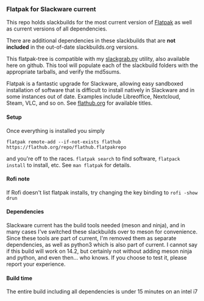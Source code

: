 ### Flatpak for Slackware current

This repo holds slackbuilds for the most current version of [Flatpak](https://flatpak.org/) as well as current versions of all dependencies.

There are additional dependencies in these slackbuilds that are **not included** in the out-of-date slackbuilds.org versions.

This flatpak-tree is compatible with my [slackgrab.py](https://github.com/afhpayne/slackutils) utility, also available here on github.  This tool will populate each of the slackbuild folders with the appropriate tarballs, and verify the md5sums.

Flatpak is a fantastic upgrade for Slackware, allowing easy sandboxed installation of software that is difficult to install natively in Slackware and in some instances out of date.  Examples include Libreoffice, Nextcloud, Steam, VLC, and so on. See [flathub.org](https://flathub.org/home) for available titles.

#### Setup

Once everything is installed you simply
```
flatpak remote-add --if-not-exists flathub https://flathub.org/repo/flathub.flatpakrepo
```
and you're off to the races.  ```flatpak search``` to find software, ```flatpack install``` to install, etc.  See ```man flatpak``` for details.

#### Rofi note

If Rofi doesn't list flatpak installs, try changing the key binding to ```rofi -show drun```

#### Dependencies

Slackware current has the build tools needed (meson and ninja), and in many cases I've switched these slackbuilds over to meson for convenience.  Since these tools are part of current, I'm removed them as separate dependencies, as well as python3 which is also part of current.  I cannot say if this build will work on 14.2, but certainly not without adding meson ninja and python, and even then... who knows.  If you choose to test it, please report your experience.

#### Build time

The entire build including all dependencies is under 15 minutes on an intel i7
